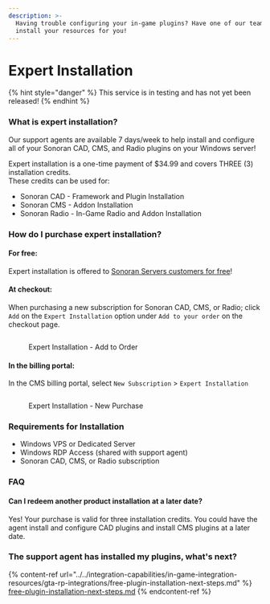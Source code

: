 ```yaml
---
description: >-
  Having trouble configuring your in-game plugins? Have one of our team members
  install your resources for you!
---
```


# Expert Installation

{% hint style="danger" %}
This service is in testing and has not yet been released!
{% endhint %}

### What is expert installation? <a href="#what-is-expert-installation" id="what-is-expert-installation"></a>

Our support agents are available 7 days/week to help install and configure all of your Sonoran CAD, CMS, and Radio plugins on your Windows server!

Expert installation is a one-time payment of $34.99 and covers THREE (3) installation credits.\
These credits can be used for:

* Sonoran CAD - Framework and Plugin Installation
* Sonoran CMS - Addon Installation
* Sonoran Radio - In-Game Radio and Addon Installation

### How do I purchase expert installation? <a href="#how-do-i-purchase-expert-installation" id="how-do-i-purchase-expert-installation"></a>

#### For free: <a href="#for-free" id="for-free"></a>

Expert installation is offered to [Sonoran Servers customers for free](https://info.sonorancad.com/pricing/faq/bundle-discount-sonoran-servers)!

#### At checkout: <a href="#at-checkout" id="at-checkout"></a>

When purchasing a new subscription for Sonoran CAD, CMS, or Radio; click `Add` on the `Expert Installation` option under `Add to your order` on the checkout page.

<figure><img src="https://3112503452-files.gitbook.io/~/files/v0/b/gitbook-x-prod.appspot.com/o/spaces%2F-M4pGN81fb4R6zFhodcu%2Fuploads%2FIaxAW5tNewPFGvQbsafn%2Fimage.png?alt=media&#x26;token=5699851f-71dc-43c1-8951-a63c996e21fd" alt=""><figcaption><p>Expert Installation - Add to Order</p></figcaption></figure>

#### In the billing portal: <a href="#in-the-billing-portal" id="in-the-billing-portal"></a>

In the CMS billing portal, select `New Subscription` > `Expert Installation`

<figure><img src="https://i.imgur.com/kqtttZQ.png" alt=""><figcaption><p>Expert Installation - New Purchase</p></figcaption></figure>

### Requirements for Installation <a href="#requirements-for-installation" id="requirements-for-installation"></a>

* Windows VPS or Dedicated Server
* Windows RDP Access (shared with support agent)
* Sonoran CAD, CMS, or Radio subscription

### FAQ <a href="#faq" id="faq"></a>

#### Can I redeem another product installation at a later date? <a href="#can-i-redeem-another-product-installation-at-a-later-date" id="can-i-redeem-another-product-installation-at-a-later-date"></a>

Yes! Your purchase is valid for three installation credits. You could have the agent install and configure CAD plugins and install CMS plugins at a later date.

### The support agent has installed my plugins, what's next?

{% content-ref url="../../integration-capabilities/in-game-integration-resources/gta-rp-integrations/free-plugin-installation-next-steps.md" %}
[free-plugin-installation-next-steps.md](../../integration-capabilities/in-game-integration-resources/gta-rp-integrations/free-plugin-installation-next-steps.md)
{% endcontent-ref %}

